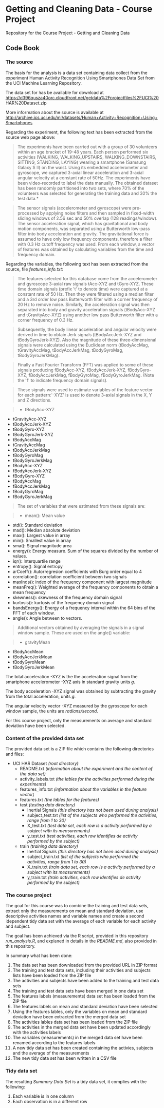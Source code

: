 # Getting and Cleaning Data - Course Project
Repository for the Course Project - Getting and Cleaning Data

## Code Book

### The source

The basis for the analysis is a data set containing data collect from the experiment Human Activity Recognition Using Smartphones Data Set from the UCI Machine Learning Repository.

The data set for has be available for download at https://d396qusza40orc.cloudfront.net/getdata%2Fprojectfiles%2FUCI%20HAR%20Dataset.zip

More information about the source is available at http://archive.ics.uci.edu/ml/datasets/Human+Activity+Recognition+Using+Smartphones

Regarding the experiment, the following text has been extracted from the source web page above:

>The experiments have been carried out with a group of 30 volunteers within an age bracket of 19-48 years. Each person performed six activities (WALKING, WALKING_UPSTAIRS, WALKING_DOWNSTAIRS, SITTING, STANDING, LAYING) wearing a smartphone (Samsung Galaxy S II) on the waist. Using its embedded accelerometer and gyroscope, we captured 3-axial linear acceleration and 3-axial angular velocity at a constant rate of 50Hz. The experiments have been video-recorded to label the data manually. The obtained dataset has been randomly partitioned into two sets, where 70% of the volunteers was selected for generating the training data and 30% the test data.*

>The sensor signals (accelerometer and gyroscope) were pre-processed by applying noise filters and then sampled in fixed-width sliding windows of 2.56 sec and 50% overlap (128 readings/window). The sensor acceleration signal, which has gravitational and body motion components, was separated using a Butterworth low-pass filter into body acceleration and gravity. The gravitational force is assumed to have only low frequency components, therefore a filter with 0.3 Hz cutoff frequency was used. From each window, a vector of features was obtained by calculating variables from the time and frequency domain.

Regarding the variables, the following text has been extracted from the source, file *features_info.txt*:

>The features selected for this database come from the accelerometer and gyroscope 3-axial raw signals tAcc-XYZ and tGyro-XYZ. These time domain signals (prefix 't' to denote time) were captured at a constant rate of 50 Hz. Then they were filtered using a median filter and a 3rd order low pass Butterworth filter with a corner frequency of 20 Hz to remove noise. Similarly, the acceleration signal was then separated into body and gravity acceleration signals (tBodyAcc-XYZ and tGravityAcc-XYZ) using another low pass Butterworth filter with a corner frequency of 0.3 Hz.

>Subsequently, the body linear acceleration and angular velocity were derived in time to obtain Jerk signals (tBodyAccJerk-XYZ and tBodyGyroJerk-XYZ). Also the magnitude of these three-dimensional signals were calculated using the Euclidean norm (tBodyAccMag, tGravityAccMag, tBodyAccJerkMag, tBodyGyroMag, tBodyGyroJerkMag).

>Finally a Fast Fourier Transform (FFT) was applied to some of these signals producing fBodyAcc-XYZ, fBodyAccJerk-XYZ, fBodyGyro-XYZ, fBodyAccJerkMag, fBodyGyroMag, fBodyGyroJerkMag. (Note the 'f' to indicate frequency domain signals).

>These signals were used to estimate variables of the feature vector for each pattern:'-XYZ' is used to denote 3-axial signals in the X, Y and Z directions.

>- tBodyAcc-XYZ
- tGravityAcc-XYZ
- tBodyAccJerk-XYZ
- tBodyGyro-XYZ
- tBodyGyroJerk-XYZ
- tBodyAccMag
- tGravityAccMag
- tBodyAccJerkMag
- tBodyGyroMag
- tBodyGyroJerkMag
- fBodyAcc-XYZ
- fBodyAccJerk-XYZ
- fBodyGyro-XYZ
- fBodyAccMag
- fBodyAccJerkMag
- fBodyGyroMag
- fBodyGyroJerkMag

>The set of variables that were estimated from these signals are:

>- mean(): Mean value
- std(): Standard deviation
- mad(): Median absolute deviation 
- max(): Largest value in array
- min(): Smallest value in array
- sma(): Signal magnitude area
- energy(): Energy measure. Sum of the squares divided by the number of values. 
- iqr(): Interquartile range 
- entropy(): Signal entropy
- arCoeff(): Autorregresion coefficients with Burg order equal to 4
- correlation(): correlation coefficient between two signals
- maxInds(): index of the frequency component with largest magnitude
- meanFreq(): Weighted average of the frequency components to obtain a mean frequency
- skewness(): skewness of the frequency domain signal 
- kurtosis(): kurtosis of the frequency domain signal 
- bandsEnergy(): Energy of a frequency interval within the 64 bins of the FFT of each window.
- angle(): Angle between to vectors.

>Additional vectors obtained by averaging the signals in a signal window sample. These are used on the angle() variable:

>- gravityMean
- tBodyAccMean
- tBodyAccJerkMean
- tBodyGyroMean
- tBodyGyroJerkMean

The total acceleration -XYZ is the the acceleration signal from the smartphone accelerometer -XYZ axis in standard gravity units *g*.

The body acceleration -XYZ signal was obtained by subtracting the gravity from the total acceleration, units *g*.

The angular velocity vector -XYZ measured by the gyroscope for each window sample, the units are *radians/second*.

For this course project, only the measurements on average and standard deviation have been selected.

### Content of the provided data set

The provided data set is a ZIP file which contains the following directories and files:

- UCI HAR Dataset *(root directory)*
  - README.txt *(information about the experiment and the content of the data set)*
  - activity_labels.txt *(the lables for the activities performed during the experiments)*
  - features_info.txt *(information about the variables in the feature vector)*
  - features.txt *(the lables for the features)*
  - test *(testing data directory)*
    - Inertial Signals *(this directory has not been used during analysis)*
    - subject_test.txt *(list of the subjects who performed the activities, range from 1 to 30)*
    - X_test.txt *(test data set, each row is a activity performed by a subject with its measurements)*
    - y_test.txt *(test activities, each row identifies de activity performed by the subject)*
  - train *(training data directory)*
    - Inertial Signals *(this directory has not been used during analysis)*
    - subject_train.txt *(list of the subjects who performed the activities, range from 1 to 30)*
    - X_train.txt *(train data set, each row is a activity performed by a subject with its measurements)*
    - y_train.txt *(train activities, each row identifies de activity performed by the subject)*

### The course project

The goal for this course was to combine the training and test data sets, extract only the measurements on mean and standard deviation, use descriptive activities names and variable names and create a second idependent tidy data set with the average of each variable for each activity and subject.

The goal has been achieved via the R script, provided in this repository *run_analysis.R*, and explaned in details in the *README.md*, also provided in this repository.

In summary what has been done:

1. The data set has been downloaded from the provided URL in ZIP format
2. The training and test data sets, including their activities and subjects lists have been loaded from the ZIP file
3. The activities and subjects have been added to the training and test data sets
4. The training and test data sets have been merged in one data set
5. The features labels (measurements) data set has been loaded from the ZIP file
6. The features labels on mean and standard deviation have been selected
7. Using the features lables, only the variables on mean and standard deviation have been extracted from the merged data set
8. The activities lables data set has been loaded from the ZIP file
9. The activities in the merged data set have been updated accordingly with the activities labels
10. The variables (measurements) in the merged data set have been renamed according to the features labels
11. A new tidy data set has been created containing the activies, subjects and the average of the measurements
12. The new tidy data set has been written in a CSV file

### Tidy data set

The resulting *Summary Data Set* is a tidy data set, it complies with the following:

1. Each variable is in one column
2. Each observation is in a different row
